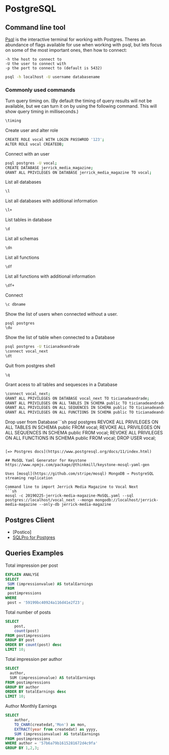 # PostgreSQL

## Command line tool

[Psql](http://postgresguide.com/utilities/psql.html) is the interactive terminal for working with Postgres. Theres an abundance of flags available for use when working with psql, but lets focus on some of the most important ones, then how to connect:

	-h the host to connect to
	-U the user to connect with
	-p the port to connect to (default is 5432)

```sh
psql -h localhost -U username databasename
```

### Commonly used commands

Turn query timing on. (By default the timing of query results will not be available, but we can turn it on by using the following command. This will show query timing in milliseconds.)
```sh
\timing
```

Create user and alter role
```sh
CREATE ROLE vocal WITH LOGIN PASSWROD '123';
ALTER ROLE vocal CREATEDB;
```

Connect with an user
```sh
psql postgres -U vocal;
CREATE DATABASE jerrick_media_magazine;
GRANT ALL PRIVILEGES ON DATABASE jerrick_media_magazine TO vocal;
```

List all databases
```sh
\l
```
List all databases with additional information
```sh
\l+
```
List tables in database
```sh
\d
```
List all schemas
```sh
\dn
```
List all functions
```sh
\df
```
List all functions with additional information
```sh
\df+
```
Connect
```sh
\c dbname
```


Show the list of users when connected without a user.
```sh
psql postgres
\du
```

Show the list of table when connected to a Database
```sh
psql postgres -U ticianadeandrade
\connect vocal_next
\dt
```

Quit from postgres shell
```sh
\q
```

Grant acess to all tables and sequesces in a Database
```sh
\connect vocal_next;
GRANT ALL PRIVILEGES ON DATABASE vocal_next TO ticianadeandrade;
GRANT ALL PRIVILEGES ON ALL TABLES IN SCHEMA public TO ticianadeandrade;
GRANT ALL PRIVILEGES ON ALL SEQUENCES IN SCHEMA public TO ticianadeandrade;
GRANT ALL PRIVILEGES ON ALL FUNCTIONS IN SCHEMA public TO ticianadeandrade;
```

Drop user from Database```sh
psql postgres
REVOKE ALL PRIVILEGES ON ALL TABLES IN SCHEMA public FROM vocal;
REVOKE ALL PRIVILEGES ON ALL SEQUENCES IN SCHEMA public FROM vocal;
REVOKE ALL PRIVILEGES ON ALL FUNCTIONS IN SCHEMA public FROM vocal;
DROP USER vocal;
```

[=> Postgres docs](https://www.postgresql.org/docs/11/index.html)

## MoSQL Yaml Generator for Keystone
https://www.npmjs.com/package/@thinkmill/keystone-mosql-yaml-gen

Uses [mosql](https://github.com/stripe/mosql) MongoDB → PostgreSQL streaming replication

Command line to import Jerrick Media Magazine to Vocal Next
```sh
mosql -c 20190225-jerrick-media-magazine-MoSQL.yaml --sql postgres://localhost/vocal_next --mongo mongodb://localhost/jerrick-media-magazine --only-db jerrick-media-magazine
```

## Postgres Client

- [Postico]
- [SQLPro for Postgres](https://macpostgresclient.com)

## Queries Examples

Total impression per post

```sql
EXPLAIN ANALYSE
SELECT
 SUM (impressionvalue) AS totalEarnings
FROM
 postimpressions
WHERE
 post = '59199bc40924a116d41e2f23';
```

Total number of posts

```sql
SELECT
	post,
	count(post)
FROM postimpressions
GROUP BY post
ORDER BY count(post) desc
LIMIT 10;
```

Total impression per author

```sql
SELECT
  author,
  SUM (impressionvalue) AS totalEarnings
FROM postimpressions
GROUP BY author
ORDER BY totalEarnings desc
LIMIT 10;
```

Author Monthly Earnings

```sql
SELECT
	author,
	TO_CHAR(createdat,'Mon') as mon,
	EXTRACT(year from createdat) as yyyy,
	SUM (impressionvalue) AS totalEarnings
FROM postimpressions
WHERE author = '57b6a79b1615281672d4c9fa'
GROUP BY 1,2,3;
```
